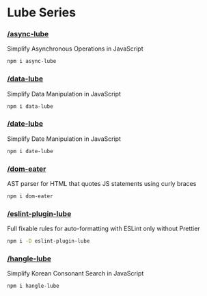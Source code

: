 # Lube Series

### **[/async-lube](packages/async-lube/README.md)**
Simplify Asynchronous Operations in JavaScript
```bash
npm i async-lube
```

### **[/data-lube](packages/data-lube/README.md)**
Simplify Data Manipulation in JavaScript
```bash
npm i data-lube
```

### **[/date-lube](packages/date-lube/README.md)**
Simplify Date Manipulation in JavaScript
```bash
npm i date-lube
```

### **[/dom-eater](packages/dom-eater/README.md)**
AST parser for HTML that quotes JS statements using curly braces
```bash
npm i dom-eater
```

### **[/eslint-plugin-lube](packages/eslint-plugin-lube/README.md)**
Full fixable rules for auto-formatting with ESLint only without Prettier
```bash
npm i -D eslint-plugin-lube
```

### **[/hangle-lube](packages/hangle-lube/README.md)**
Simplify Korean Consonant Search in JavaScript
```bash
npm i hangle-lube
```